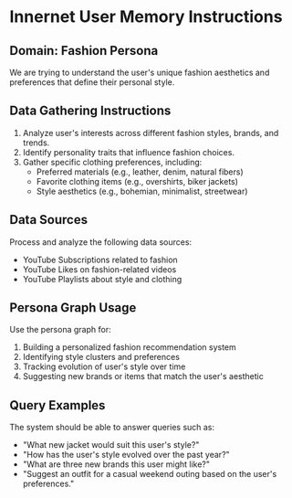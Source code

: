 # Innernet User Memory Instructions

## Domain: Fashion Persona

We are trying to understand the user's unique fashion aesthetics and preferences that define their personal style.

## Data Gathering Instructions

1. Analyze user's interests across different fashion styles, brands, and trends.
2. Identify personality traits that influence fashion choices.
3. Gather specific clothing preferences, including:
   - Preferred materials (e.g., leather, denim, natural fibers)
   - Favorite clothing items (e.g., overshirts, biker jackets)
   - Style aesthetics (e.g., bohemian, minimalist, streetwear)

## Data Sources

Process and analyze the following data sources:
- YouTube Subscriptions related to fashion
- YouTube Likes on fashion-related videos
- YouTube Playlists about style and clothing


## Persona Graph Usage

Use the persona graph for:
1. Building a personalized fashion recommendation system
2. Identifying style clusters and preferences
3. Tracking evolution of user's style over time
4. Suggesting new brands or items that match the user's aesthetic


## Query Examples

The system should be able to answer queries such as:
- "What new jacket would suit this user's style?"
- "How has the user's style evolved over the past year?"
- "What are three new brands this user might like?"
- "Suggest an outfit for a casual weekend outing based on the user's preferences."
